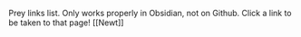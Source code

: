 Prey links list. Only works properly in Obsidian, not on Github. Click a link to be taken to that page!
[[Newt]]